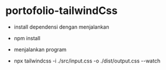 # portofolio-tailwindCss

- install dependensi dengan menjalankan
- npm install

- menjalankan program
- npx tailwindcss -i ./src/input.css -o ./dist/output.css --watch

